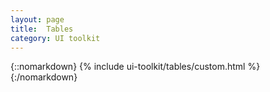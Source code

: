 ```yaml
---
layout: page
title:  Tables
category: UI toolkit
---
```


{::nomarkdown}
{% include ui-toolkit/tables/custom.html %}
{:/nomarkdown}